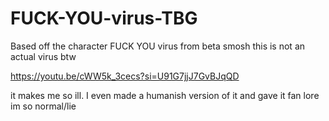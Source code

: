 # FUCK-YOU-virus-TBG
Based off the character FUCK YOU virus from beta smosh
this is not an actual virus btw

https://youtu.be/cWW5k_3cecs?si=U91G7jjJ7GvBJqQD

it makes me so ill. I even made a humanish version of it and gave it fan lore im so normal/lie
